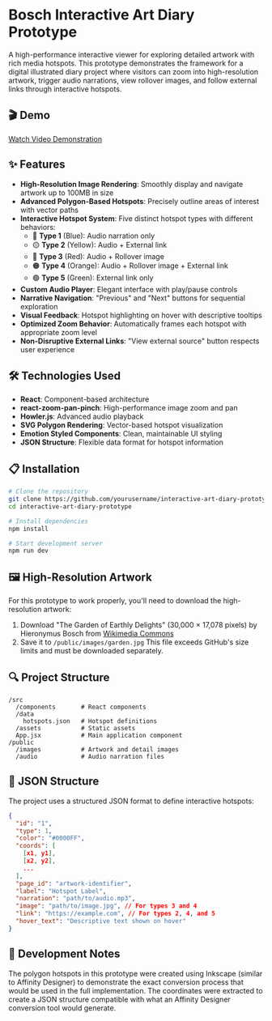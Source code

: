 # Bosch Interactive Art Diary Prototype

A high-performance interactive viewer for exploring detailed artwork with rich media hotspots. This prototype demonstrates the framework for a digital illustrated diary project where visitors can zoom into high-resolution artwork, trigger audio narrations, view rollover images, and follow external links through interactive hotspots.

## 🎬 Demo

[Watch Video Demonstration](https://youtu.be/kMz_AXEsem4)

## ✨ Features

- **High-Resolution Image Rendering**: Smoothly display and navigate artwork up to 100MB in size
- **Advanced Polygon-Based Hotspots**: Precisely outline areas of interest with vector paths
- **Interactive Hotspot System**: Five distinct hotspot types with different behaviors:
  - 🔵 **Type 1** (Blue): Audio narration only
  - 🟡 **Type 2** (Yellow): Audio + External link
  - 🔴 **Type 3** (Red): Audio + Rollover image
  - 🟠 **Type 4** (Orange): Audio + Rollover image + External link
  - 🟢 **Type 5** (Green): External link only
- **Custom Audio Player**: Elegant interface with play/pause controls
- **Narrative Navigation**: "Previous" and "Next" buttons for sequential exploration
- **Visual Feedback**: Hotspot highlighting on hover with descriptive tooltips
- **Optimized Zoom Behavior**: Automatically frames each hotspot with appropriate zoom level
- **Non-Disruptive External Links**: "View external source" button respects user experience

## 🛠️ Technologies Used

- **React**: Component-based architecture
- **react-zoom-pan-pinch**: High-performance image zoom and pan
- **Howler.js**: Advanced audio playback
- **SVG Polygon Rendering**: Vector-based hotspot visualization
- **Emotion Styled Components**: Clean, maintainable UI styling
- **JSON Structure**: Flexible data format for hotspot information

## 📋 Installation

```bash
# Clone the repository
git clone https://github.com/yourusername/interactive-art-diary-prototype.git
cd interactive-art-diary-prototype

# Install dependencies
npm install

# Start development server
npm run dev
```

## 🖼️ High-Resolution Artwork
For this prototype to work properly, you'll need to download the high-resolution artwork:
1. Download "The Garden of Earthly Delights" (30,000 × 17,078 pixels) by Hieronymus Bosch from [Wikimedia Commons](https://commons.wikimedia.org/wiki/File:The_Garden_of_Earthly_Delights_by_Bosch_High_Resolution.jpg)
2. Save it to `/public/images/garden.jpg`
This file exceeds GitHub's size limits and must be downloaded separately.

## 🔍 Project Structure

```
/src
  /components       # React components
  /data
    hotspots.json   # Hotspot definitions
  /assets           # Static assets
  App.jsx           # Main application component
/public
  /images           # Artwork and detail images
  /audio            # Audio narration files
```

## 📄 JSON Structure

The project uses a structured JSON format to define interactive hotspots:

```json
{
  "id": "1",
  "type": 1,
  "color": "#0000FF",
  "coords": [
    [x1, y1],
    [x2, y2],
    ...
  ],
  "page_id": "artwork-identifier",
  "label": "Hotspot Label",
  "narration": "path/to/audio.mp3",
  "image": "path/to/image.jpg", // For types 3 and 4
  "link": "https://example.com", // For types 2, 4, and 5
  "hover_text": "Descriptive text shown on hover"
}
```

## 📝 Development Notes

The polygon hotspots in this prototype were created using Inkscape (similar to Affinity Designer) to demonstrate the exact conversion process that would be used in the full implementation. The coordinates were extracted to create a JSON structure compatible with what an Affinity Designer conversion tool would generate.

